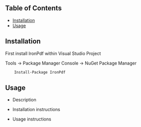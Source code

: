 ## Table of Contents

- [Installation](#installation)
- [Usage](#usage)

## Installation

First install IronPdf within Visual Studio Project

Tools -> Package Manager Console -> NuGet Package Manager
```sh
    Install-Package IronPdf
```

## Usage

- Description

- Installation instructions

- Usage instructions
